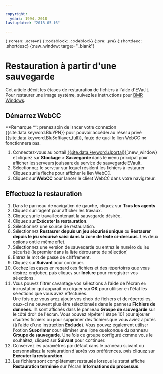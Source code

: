 ```yaml
---

copyright:
  years: 1994, 2018
lastupdated: "2018-05-16"

---
```

{:screen: .screen}
{:codeblock: .codeblock}
{:pre: .pre}
{:shortdesc: .shortdesc}
{:new_window: target="_blank"}

# Restauration à partir d'une sauvegarde

Cet article décrit les étapes de restauration de fichiers à l'aide d'EVault. Pour restaurer une image système, suivez les instructions pour [BMR Windows](restoring-evault-bmr-system-volume-image.html).

## Démarrez WebCC

**Remarque **: prenez soin de lancer votre connexion {{site.data.keyword.BluVPN}} pour pouvoir accéder au réseau privé {{site.data.keyword.BluSoftlayer_full}}, faute de quoi le lien WebCC ne fonctionnera pas.

1. Connectez-vous au portail [{{site.data.keyword.slportal}}](https://control.softlayer.com/){:new_window} et cliquez sur **Stockage** > **Sauvegarde** dans le menu principal pour afficher les serveurs jouissant du service de sauvegarde EVault. 
2. Sélectionnez le serveur sur lequel résident les fichiers à restaurer. Cliquez sur la flèche pour afficher le lien WebCC.
3. Cliquez sur **WebCC** pour lancer le client WebCC dans votre navigateur. 

## Effectuez la restauration

1. Dans le panneau de navigation de gauche, cliquez sur **Tous les agents**
2. Cliquez sur l'agent pour afficher les travaux.
3. Cliquez sur le travail contenant la sauvegarde désirée.
4. Cliquez sur **Exécuter la restauration**.
5. Sélectionnez une source de restauration.
6. Sélectionnez **Restaurer depuis un jeu sécurisé unique** ou **Restaurer depuis le jeu sécurisé saisi dans la zone de texte ci-dessous**. Les deux options ont le même effet.
7. Sélectionnez une version de sauvegarde ou entrez le numéro du jeu sécurisé (le premier dans la liste déroulante de sélection)
8. Entrez le mot de passe de chiffrement.
9. Cliquez sur **Suivant** pour continuer.
10. Cochez les cases en regard des fichiers et des répertoires que vous désirez englober, puis cliquez sur **Inclure** pour enregistrer vos sélections.
11. Vous pouvez filtrer davantage vos sélections à l'aide de l'écran en incrustation qui apparaît ou cliquer sur **OK** pour utiliser en l'état les sélections que vous avez effectuées. <br/>
Une fois que vous avez ajouté vos choix de fichiers et de répertoires, ceux-ci ne peuvent plus être sélectionnés dans le panneau **Fichiers de données**. Ils sont affichés dans le panneau **Groupe de sauvegarde** sur le côté droit de l'écran. Vous pouvez répéter l'étape 101 pour ajouter d'autres fichiers ou pour supprimer des fichiers que vous aviez ajoutés (à l'aide d'une instruction **Exclude**). Vous pouvez également utiliser l'option **Supprimer** pour éliminer une ligne quelconque du panneau **Groupe de sauvegarde**. Une fois ce groupe configuré comme vous le souhaitez, cliquez sur **Suivant** pour continuer.
12. Conservez les paramètres par défaut dans le panneau suivant ou personnalisez la restauration d'après vos préférences, puis cliquez sur **Exécuter la restauration**. 
13. Les fichiers sont complètement restaurés lorsque le statut affiche **Restauration terminée** sur l'écran **Informations du processus**.
